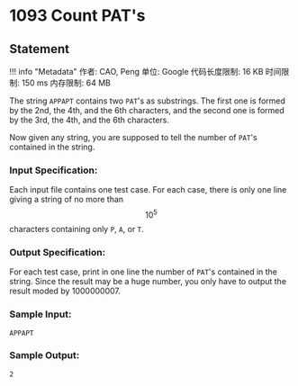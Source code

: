 
# 1093 Count PAT's

## Statement

!!! info "Metadata"
    作者: CAO, Peng
    单位: Google
    代码长度限制: 16 KB
    时间限制: 150 ms
    内存限制: 64 MB

The string `APPAPT` contains two `PAT`'s as substrings. The first one is formed by the 2nd, the 4th, and the 6th characters, and the second one is formed by the 3rd, the 4th, and the 6th characters.

Now given any string, you are supposed to tell the number of `PAT`'s contained in the string.

### Input Specification:

Each input file contains one test case. For each case, there is only one line giving a string of no more than $$10^5$$ characters containing only `P`, `A`, or `T`.

### Output Specification:

For each test case, print in one line the number of `PAT`'s contained in the string. Since the result may be a huge number, you only have to output the result moded by 1000000007.

### Sample Input:
```plaintext
APPAPT
```

### Sample Output:
```plaintext
2
```


